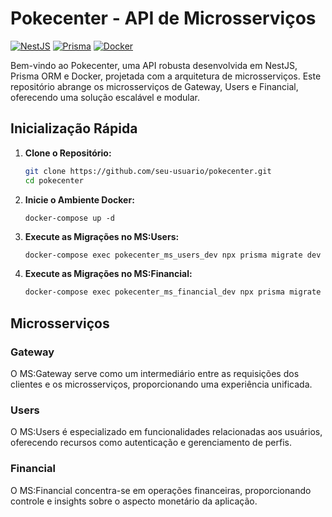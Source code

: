 # Pokecenter - API de Microsserviços

[![NestJS](https://img.shields.io/badge/NestJS-%23E0234E.svg?style=flat&logo=nestjs&logoColor=white)](https://nestjs.com/)
[![Prisma](https://img.shields.io/badge/Prisma-%231B222D.svg?style=flat&logo=prisma&logoColor=white)](https://www.prisma.io/)
[![Docker](https://img.shields.io/badge/Docker-%232496ED.svg?style=flat&logo=docker&logoColor=white)](https://www.docker.com/)

Bem-vindo ao Pokecenter, uma API robusta desenvolvida em NestJS, Prisma ORM e Docker, projetada com a arquitetura de microsserviços. Este repositório abrange os microsserviços de Gateway, Users e Financial, oferecendo uma solução escalável e modular.

## Inicialização Rápida

1. **Clone o Repositório:**

   ```bash
   git clone https://github.com/seu-usuario/pokecenter.git
   cd pokecenter
   ```

2. **Inicie o Ambiente Docker:**

   ```bashs
   docker-compose up -d
   ```

3. **Execute as Migrações no MS:Users:**

   ```bash
   docker-compose exec pokecenter_ms_users_dev npx prisma migrate dev
   ```

4. **Execute as Migrações no MS:Financial:**

   ```bash
   docker-compose exec pokecenter_ms_financial_dev npx prisma migrate dev
   ```

## Microsserviços

### Gateway

O MS:Gateway serve como um intermediário entre as requisições dos clientes e os microsserviços, proporcionando uma experiência unificada.

### Users

O MS:Users é especializado em funcionalidades relacionadas aos usuários, oferecendo recursos como autenticação e gerenciamento de perfis.

### Financial

O MS:Financial concentra-se em operações financeiras, proporcionando controle e insights sobre o aspecto monetário da aplicação.
